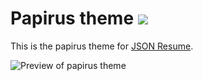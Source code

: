 # Papirus theme [![](https://badge.fury.io/js/jsonresume-theme-papirus.svg)](https://www.npmjs.org/package/jsonresume-theme-papirus)

This is the papirus theme for [JSON Resume](http://jsonresume.org/).

![Preview of papirus theme](https://raw.githubusercontent.com/konalexiou/jsonresume-theme-papirus/master/papirus.png)
